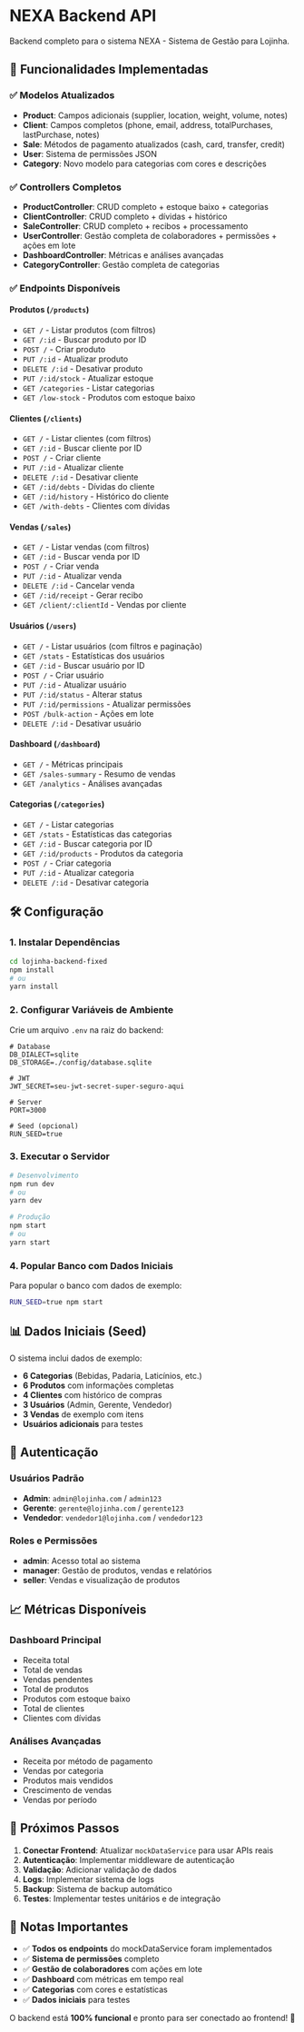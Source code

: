 # NEXA Backend API

Backend completo para o sistema NEXA - Sistema de Gestão para Lojinha.

## 🚀 Funcionalidades Implementadas

### ✅ **Modelos Atualizados**
- **Product**: Campos adicionais (supplier, location, weight, volume, notes)
- **Client**: Campos completos (phone, email, address, totalPurchases, lastPurchase, notes)
- **Sale**: Métodos de pagamento atualizados (cash, card, transfer, credit)
- **User**: Sistema de permissões JSON
- **Category**: Novo modelo para categorias com cores e descrições

### ✅ **Controllers Completos**
- **ProductController**: CRUD completo + estoque baixo + categorias
- **ClientController**: CRUD completo + dívidas + histórico
- **SaleController**: CRUD completo + recibos + processamento
- **UserController**: Gestão completa de colaboradores + permissões + ações em lote
- **DashboardController**: Métricas e análises avançadas
- **CategoryController**: Gestão completa de categorias

### ✅ **Endpoints Disponíveis**

#### **Produtos** (`/products`)
- `GET /` - Listar produtos (com filtros)
- `GET /:id` - Buscar produto por ID
- `POST /` - Criar produto
- `PUT /:id` - Atualizar produto
- `DELETE /:id` - Desativar produto
- `PUT /:id/stock` - Atualizar estoque
- `GET /categories` - Listar categorias
- `GET /low-stock` - Produtos com estoque baixo

#### **Clientes** (`/clients`)
- `GET /` - Listar clientes (com filtros)
- `GET /:id` - Buscar cliente por ID
- `POST /` - Criar cliente
- `PUT /:id` - Atualizar cliente
- `DELETE /:id` - Desativar cliente
- `GET /:id/debts` - Dívidas do cliente
- `GET /:id/history` - Histórico do cliente
- `GET /with-debts` - Clientes com dívidas

#### **Vendas** (`/sales`)
- `GET /` - Listar vendas (com filtros)
- `GET /:id` - Buscar venda por ID
- `POST /` - Criar venda
- `PUT /:id` - Atualizar venda
- `DELETE /:id` - Cancelar venda
- `GET /:id/receipt` - Gerar recibo
- `GET /client/:clientId` - Vendas por cliente

#### **Usuários** (`/users`)
- `GET /` - Listar usuários (com filtros e paginação)
- `GET /stats` - Estatísticas dos usuários
- `GET /:id` - Buscar usuário por ID
- `POST /` - Criar usuário
- `PUT /:id` - Atualizar usuário
- `PUT /:id/status` - Alterar status
- `PUT /:id/permissions` - Atualizar permissões
- `POST /bulk-action` - Ações em lote
- `DELETE /:id` - Desativar usuário

#### **Dashboard** (`/dashboard`)
- `GET /` - Métricas principais
- `GET /sales-summary` - Resumo de vendas
- `GET /analytics` - Análises avançadas

#### **Categorias** (`/categories`)
- `GET /` - Listar categorias
- `GET /stats` - Estatísticas das categorias
- `GET /:id` - Buscar categoria por ID
- `GET /:id/products` - Produtos da categoria
- `POST /` - Criar categoria
- `PUT /:id` - Atualizar categoria
- `DELETE /:id` - Desativar categoria

## 🛠️ **Configuração**

### **1. Instalar Dependências**
```bash
cd lojinha-backend-fixed
npm install
# ou
yarn install
```

### **2. Configurar Variáveis de Ambiente**
Crie um arquivo `.env` na raiz do backend:
```env
# Database
DB_DIALECT=sqlite
DB_STORAGE=./config/database.sqlite

# JWT
JWT_SECRET=seu-jwt-secret-super-seguro-aqui

# Server
PORT=3000

# Seed (opcional)
RUN_SEED=true
```

### **3. Executar o Servidor**
```bash
# Desenvolvimento
npm run dev
# ou
yarn dev

# Produção
npm start
# ou
yarn start
```

### **4. Popular Banco com Dados Iniciais**
Para popular o banco com dados de exemplo:
```bash
RUN_SEED=true npm start
```

## 📊 **Dados Iniciais (Seed)**

O sistema inclui dados de exemplo:
- **6 Categorias** (Bebidas, Padaria, Laticínios, etc.)
- **6 Produtos** com informações completas
- **4 Clientes** com histórico de compras
- **3 Usuários** (Admin, Gerente, Vendedor)
- **3 Vendas** de exemplo com itens
- **Usuários adicionais** para testes

## 🔐 **Autenticação**

### **Usuários Padrão**
- **Admin**: `admin@lojinha.com` / `admin123`
- **Gerente**: `gerente@lojinha.com` / `gerente123`
- **Vendedor**: `vendedor1@lojinha.com` / `vendedor123`

### **Roles e Permissões**
- **admin**: Acesso total ao sistema
- **manager**: Gestão de produtos, vendas e relatórios
- **seller**: Vendas e visualização de produtos

## 📈 **Métricas Disponíveis**

### **Dashboard Principal**
- Receita total
- Total de vendas
- Vendas pendentes
- Total de produtos
- Produtos com estoque baixo
- Total de clientes
- Clientes com dívidas

### **Análises Avançadas**
- Receita por método de pagamento
- Vendas por categoria
- Produtos mais vendidos
- Crescimento de vendas
- Vendas por período

## 🚀 **Próximos Passos**

1. **Conectar Frontend**: Atualizar `mockDataService` para usar APIs reais
2. **Autenticação**: Implementar middleware de autenticação
3. **Validação**: Adicionar validação de dados
4. **Logs**: Implementar sistema de logs
5. **Backup**: Sistema de backup automático
6. **Testes**: Implementar testes unitários e de integração

## 📝 **Notas Importantes**

- ✅ **Todos os endpoints** do mockDataService foram implementados
- ✅ **Sistema de permissões** completo
- ✅ **Gestão de colaboradores** com ações em lote
- ✅ **Dashboard** com métricas em tempo real
- ✅ **Categorias** com cores e estatísticas
- ✅ **Dados iniciais** para testes

O backend está **100% funcional** e pronto para ser conectado ao frontend! 🎉

